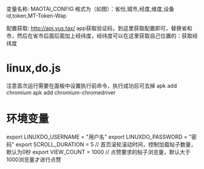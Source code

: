 变量名称: MAOTAI_CONFIG
格式为（如图）：省份,城市,经度,维度,设备id,token,MT-Token-Wap



配置获取: http://api.vus.tax/
app获取验证码，到这里获取配置即可，替换省和市，然后在省市后面后面加上经纬度，经纬度可以在这里获取自己位置的：获取经纬度


# linux,do.js
注意首次运行需要在面板中设置执行前命令，执行成功后可去掉
apk add chromium
apk add chromium-chromedriver

# 环境变量
export LINUXDO_USERNAME = "用户名"
export LINUXDO_PASSWORD = "密码"
export SCROLL_DURATION = 5 // 首页滚轮滚动时间，控制加载帖子数量，默认为0秒
export VIEW_COUNT = 1000 // 点赞要求的帖子浏览量，默认大于1000浏览量才进行点赞
